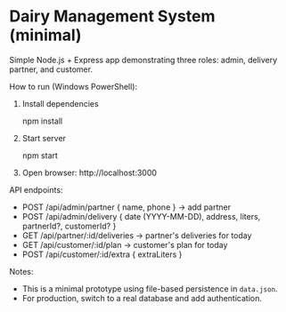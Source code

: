 # Dairy Management System (minimal)

Simple Node.js + Express app demonstrating three roles: admin, delivery partner, and customer.

How to run (Windows PowerShell):

1. Install dependencies

   npm install

2. Start server

   npm start

3. Open browser: http://localhost:3000

API endpoints:
- POST /api/admin/partner { name, phone } -> add partner
- POST /api/admin/delivery { date (YYYY-MM-DD), address, liters, partnerId?, customerId? }
- GET /api/partner/:id/deliveries -> partner's deliveries for today
- GET /api/customer/:id/plan -> customer's plan for today
- POST /api/customer/:id/extra { extraLiters }

Notes:
- This is a minimal prototype using file-based persistence in `data.json`.
- For production, switch to a real database and add authentication.
